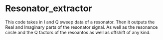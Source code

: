 # Resonator_extractor
This code takes in I and Q sweep data of a resonator. Then it outputs the Real and Imaginary parts of the resonator signal. As well as the resonance circle and the Q factors of the resoantos as well as offshift of any kind. 
